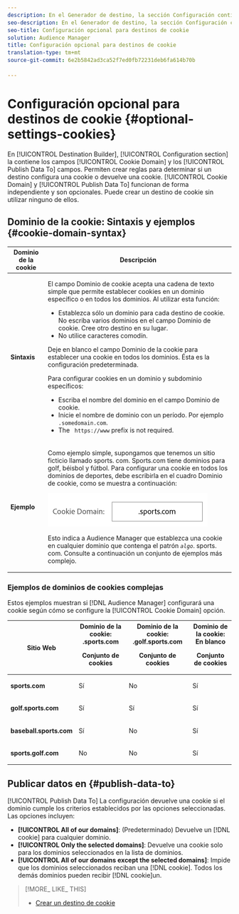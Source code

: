 ```yaml
---
description: En el Generador de destino, la sección Configuración contiene los campos Dominio de cookie y Publicar datos en. Permiten crear reglas para determinar si un destino configura una cookie o devuelve una cookie. Dominio de la cookie y Publicar datos para trabajar de forma independiente y son opcionales. Puede crear un destino de cookie sin utilizar ninguno de ellos.
seo-description: En el Generador de destino, la sección Configuración contiene los campos Dominio de cookie y Publicar datos en. Permiten crear reglas para determinar si un destino configura una cookie o devuelve una cookie. Dominio de la cookie y Publicar datos para trabajar de forma independiente y son opcionales. Puede crear un destino de cookie sin utilizar ninguno de ellos.
seo-title: Configuración opcional para destinos de cookie
solution: Audience Manager
title: Configuración opcional para destinos de cookie
translation-type: tm+mt
source-git-commit: 6e2b5842ad3ca52f7ed0fb72231deb6fa614b70b

---
```



# Configuración opcional para destinos de cookie {#optional-settings-cookies}

En [!UICONTROL Destination Builder], [!UICONTROL Configuration section] la contiene los campos [!UICONTROL Cookie Domain] y los [!UICONTROL Publish Data To] campos. Permiten crear reglas para determinar si un destino configura una cookie o devuelve una cookie. [!UICONTROL Cookie Domain] y [!UICONTROL Publish Data To] funcionan de forma independiente y son opcionales. Puede crear un destino de cookie sin utilizar ninguno de ellos.

## Dominio de la cookie: Sintaxis y ejemplos {#cookie-domain-syntax}

<!-- cookie-destination-options.xml -->

<table id="table_4F4F7562AFEE49F8917AAE5712B5CCE4"> 
 <thead> 
  <tr> 
   <th colname="col1" class="entry"> Dominio de la cookie </th> 
   <th colname="col2" class="entry"> Descripción </th> 
  </tr>
 </thead>
 <tbody> 
  <tr> 
   <td colname="col1"> <p><b>Sintaxis</b> </p> </td> 
   <td colname="col2"> <p>El campo <span class="wintitle"> Dominio</span> de cookie acepta una cadena de texto simple que permite establecer cookies en un dominio específico o en todos los dominios. Al utilizar esta función: </p> <p> 
     <ul id="ul_473CB59F2C0C4B358201BE5C8B27D73D"> 
      <li id="li_4E7F4691C1B54415963F7D5AA1558C9A">Establezca sólo un dominio para cada destino de cookie. No escriba varios dominios en el campo <span class="wintitle"> Dominio</span> de cookie. Cree otro <span class="wintitle"> destino en</span> su lugar. </li> 
      <li id="li_AEBF5C5F3C264C5EA4A2A6063C3F377D">No utilice caracteres comodín. </li> 
     </ul> </p> <p> Deje en blanco <span class="wintitle"> el campo Dominio</span> de la cookie para establecer una cookie en todos los dominios. Ésta es la configuración predeterminada. </p> <p>Para configurar cookies en un dominio y subdominio específicos: </p> <p> 
     <ul id="ul_F25BC0D8C40641A2A5CA338E5C258435"> 
      <li id="li_E236D8DEE4F24F9BBA36074F7049C12C">Escriba el nombre del dominio en el campo <span class="wintitle"> Dominio</span> de cookie. </li> 
      <li id="li_0471C198EE344DE5963A3C2F70B9E78B">Inicie el nombre de dominio con un período. Por ejemplo <code> .somedomain.com</code>. </li> 
      <li id="li_73D06F2BEF45487280C2245E1F6B8ED0">The <code> https://www</code> prefix is not required. </li> 
     </ul> </p> </td> 
  </tr> 
  <tr> 
   <td colname="col1"> <p><b>Ejemplo</b> </p> </td> 
   <td colname="col2"> <p>Como ejemplo simple, supongamos que tenemos un sitio ficticio llamado sports. com. Sports.com tiene dominios para golf, béisbol y fútbol. Para configurar una cookie en todos los dominios de deportes, debe escribirla en el cuadro Dominio <span class="wintitle"> de cookie, como</span> se muestra a continuación: </p> <p> <img src="assets/sports-domain.png" id="image_8883477BB3B543648C97A441AD34C6DE" /> </p> <p>Esto indica <span class="keyword"> a Audience Manager</span> que establezca una cookie en cualquier dominio que contenga el patrón <code><i>algo</i></code>. sports. com. Consulte a continuación un conjunto de ejemplos más complejo. </p> </td> 
  </tr> 
 </tbody> 
</table>

### Ejemplos de dominios de cookies complejas

Estos ejemplos muestran si [!DNL Audience Manager] configurará una cookie según cómo se configure la [!UICONTROL Cookie Domain] opción.

<table id="table_3A7B9479CDA6493FA8104D8D9841E914"> 
 <thead> 
  <tr> 
   <th colname="col1" class="entry"> Sitio Web </th> 
   <th colname="col2" class="entry">Dominio de la cookie: .sports.com <p>Conjunto de cookies </p> </th> 
   <th colname="col3" class="entry">Dominio de la cookie: .golf.sports.com <p>Conjunto de cookies </p> </th> 
   <th colname="col4" class="entry">Dominio de la cookie: En blanco <p>Conjunto de cookies </p> </th> 
  </tr> 
 </thead>
 <tbody> 
  <tr> 
   <td colname="col1"> <p> <b>sports.com</b> </p> </td> 
   <td colname="col2"> Sí </td> 
   <td colname="col3"> No </td> 
   <td colname="col4"> Sí </td> 
  </tr> 
  <tr> 
   <td colname="col1"> <p> <b>golf.sports.com</b> </p> </td> 
   <td colname="col2"> Sí </td> 
   <td colname="col3"> Sí </td> 
   <td colname="col4"> Sí </td> 
  </tr> 
  <tr> 
   <td colname="col1"> <p> <b>baseball.sports.com</b> </p> </td> 
   <td colname="col2"> Sí </td> 
   <td colname="col3"> No </td> 
   <td colname="col4"> Sí </td> 
  </tr> 
  <tr> 
   <td colname="col1"> <p> <b>sports.golf.com</b> </p> </td> 
   <td colname="col2"> No </td> 
   <td colname="col3"> No </td> 
   <td colname="col4"> Sí </td> 
  </tr> 
 </tbody> 
</table>

## Publicar datos en {#publish-data-to}

[!UICONTROL Publish Data To] La configuración devuelve una cookie si el dominio cumple los criterios establecidos por las opciones seleccionadas. Las opciones incluyen:

* **[!UICONTROL All of our domains]**: (Predeterminado) Devuelve un [!DNL cookie] para cualquier dominio.
* **[!UICONTROL Only the selected domains]**: Devuelve una cookie solo para los dominios seleccionados en la lista de dominios.
* **[!UICONTROL All of our domains except the selected domains]**: Impide que los dominios seleccionados reciban una [!DNL cookie]. Todos los demás dominios pueden recibir [!DNL cookie]un.

>[!MORE_ LIKE_ THIS]
>
>* [Crear un destino de cookie](../../features/destinations/create-cookie-destination.md)